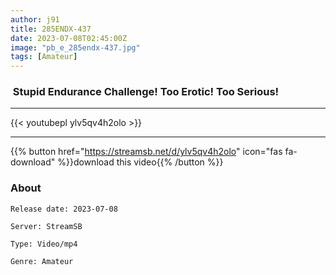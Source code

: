 ```yaml
---
author: j91
title: 285ENDX-437
date: 2023-07-08T02:45:00Z
image: "pb_e_285endx-437.jpg"
tags: [Amateur]
---
```


###  Stupid Endurance Challenge! Too Erotic! Too Serious!
___

{{< youtubepl ylv5qv4h2olo >}}
___

{{% button href="https://streamsb.net/d/ylv5qv4h2olo" icon="fas fa-download" %}}download this video{{% /button %}}
### About

`Release date: 2023-07-08`

`Server: StreamSB`

`Type: Video/mp4`

`Genre:	Amateur`